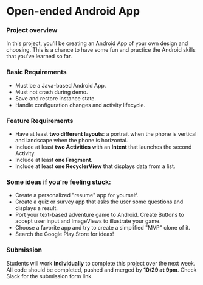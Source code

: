 # Open-ended Android App

### Project overview

In this project, you'll be creating an Android App of your own design and choosing. This is a chance to have some fun and practice the Android skills that you've learned so far.

### Basic Requirements
* Must be a Java-based Android App.
* Must not crash during demo.
* Save and restore instance state.
* Handle configuration changes and activity lifecycle.

### Feature Requirements
* Have at least **two different layouts**: a portrait when the phone is vertical and landscape when the phone is horizontal.
* Include at least **two Activities** with an **Intent** that launches the second Activity.
* Include at least **one Fragment**.
* Include at least **one RecyclerView** that displays data from a list.

### Some ideas if you're feeling stuck:

- Create a personalized "resume" app for yourself.
- Create a quiz or survey app that asks the user some questions and displays a result.
- Port your text-based adventure game to Android. Create Buttons to accept user input and ImageViews to illustrate your game.
- Choose a favorite app and try to create a simplified "MVP" clone of it.
- Search the Google Play Store for ideas!

### Submission

Students will work **individually** to complete this project over the next week. All code should be completed, pushed and merged by **10/29 at 9pm**. Check Slack for the submission form link.
